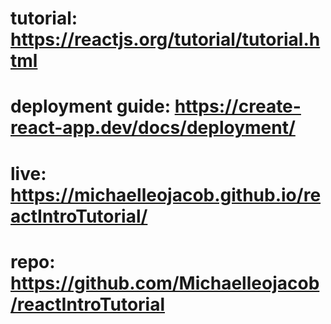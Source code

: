 # tutorial: https://reactjs.org/tutorial/tutorial.html

# deployment guide: https://create-react-app.dev/docs/deployment/

# live: https://michaelleojacob.github.io/reactIntroTutorial/

# repo: https://github.com/Michaelleojacob/reactIntroTutorial
